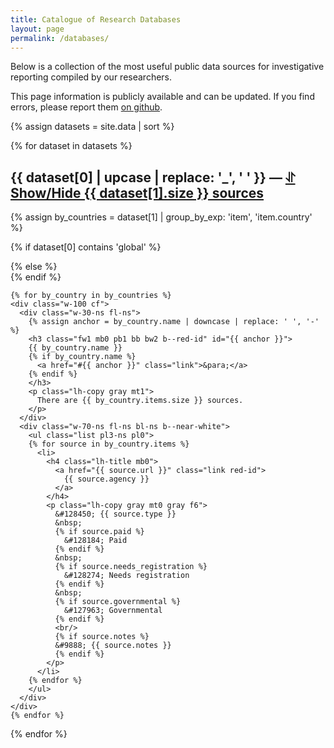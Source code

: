```yaml
---
title: Catalogue of Research Databases
layout: page
permalink: /databases/
---
```


<script>
  document.addEventListener('DOMContentLoaded', function(event) {
    document.querySelectorAll('.toggler').forEach(function(toggler) {
      toggler.onclick = function(event) {
        var list_elem = document.getElementById(
          this.getAttribute('href').replace('#', '')
        );
        if (list_elem) {
          list_elem.classList.toggle('dn');
        };
        return true;
      };
    });
  });
</script>

<p class="lh-copy measure">
  Below is a collection of the most useful public data sources for investigative
  reporting compiled by our researchers.
</p>

<p class="lh-copy measure">
  This page information is publicly available and can be updated. If you find
  errors, please report them
  <a href="https://github.com/occrp/investigativedashboard.org/issues">on github</a>.
</p>

{% assign datasets = site.data | sort  %}

{% for dataset in datasets %}

  <h2 class="lh-title fw1">
    {{ dataset[0] | upcase | replace: '_', ' '  }}
    &mdash;
    <a href="#{{ dataset[0] }}-list" class="toggler link pointer fade gray">
      &#10607; Show/Hide {{ dataset[1].size }} sources
    </a>
  </h2>

  {% assign by_countries = dataset[1] | group_by_exp: 'item', 'item.country' %}

  {% if dataset[0] contains 'global' %}
  <div id="{{ dataset[0] }}-list" class="cf">
  {% else %}
  <div id="{{ dataset[0] }}-list" class="cf dn">
  {% endif %}

    {% for by_country in by_countries %}
    <div class="w-100 cf">
      <div class="w-30-ns fl-ns">
        {% assign anchor = by_country.name | downcase | replace: ' ', '-' %}
        <h3 class="fw1 mb0 pb1 bb bw2 b--red-id" id="{{ anchor }}">
        {{ by_country.name }}
        {% if by_country.name %}
          <a href="#{{ anchor }}" class="link">&para;</a>
        {% endif %}
        </h3>
        <p class="lh-copy gray mt1">
          There are {{ by_country.items.size }} sources.
        </p>
      </div>
      <div class="w-70-ns fl-ns bl-ns b--near-white">
        <ul class="list pl3-ns pl0">
        {% for source in by_country.items %}
          <li>
            <h4 class="lh-title mb0">
              <a href="{{ source.url }}" class="link red-id">
                {{ source.agency }}
              </a>
            </h4>
            <p class="lh-copy gray mt0 gray f6">
              &#128450; {{ source.type }}
              &nbsp;
              {% if source.paid %}
                &#128184; Paid
              {% endif %}
              &nbsp;
              {% if source.needs_registration %}
                &#128274; Needs registration
              {% endif %}
              &nbsp;
              {% if source.governmental %}
                &#127963; Governmental
              {% endif %}
              <br/>
              {% if source.notes %}
              &#9888; {{ source.notes }}
              {% endif %}
            </p>
          </li>
        {% endfor %}
        </ul>
      </div>
    </div>
    {% endfor %}
  </div>

{% endfor %}
